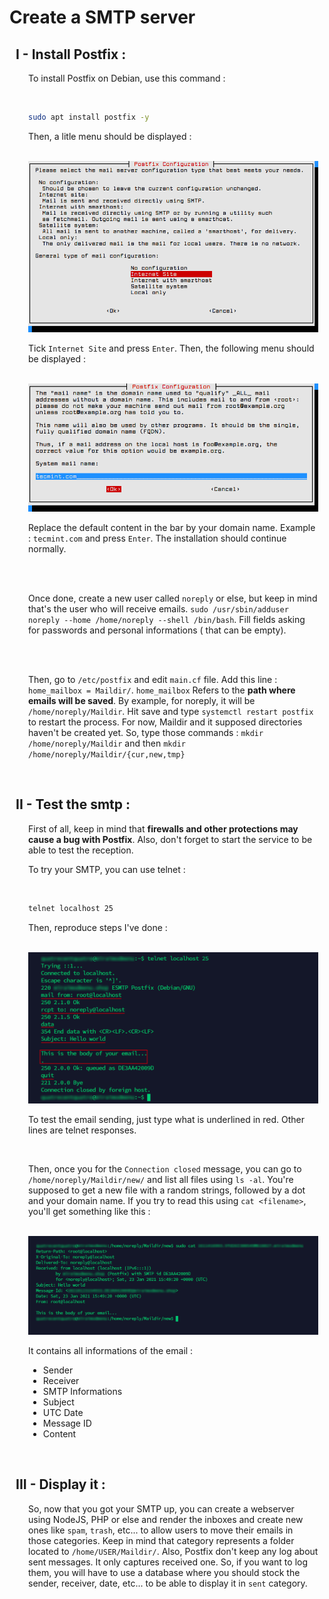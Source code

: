 <style>
    .todo {
        margin-left: 20px;
    }
    .step {
        margin: 10px;
    }
</style>

# Create a SMTP server

<div id="first-step" class="step">

## I - Install Postfix :

<div class="todo">

To install Postfix on Debian, use this command :

<br>

```bash
sudo apt install postfix -y
```

Then, a litle menu should be displayed :

<br>

<img src="./assets/postfix-setup-step-1.png">

Tick `Internet Site` and press `Enter`. Then, the following menu should be displayed :

<br>

<img src="./assets/postfix-setup-step-2.png">

Replace the default content in the bar by your domain name. Example : `tecmint.com` and press `Enter`. The installation should continue normally.

<br><br>

Once done, create a new user called `noreply` or else, but keep in mind that's the user who will receive emails. `sudo /usr/sbin/adduser noreply --home /home/noreply --shell /bin/bash`. Fill fields asking for passwords and personal informations ( that can be empty).

<br><br>

Then, go to `/etc/postfix` and edit `main.cf` file. Add this line : `home_mailbox = Maildir/`. `home_mailbox` Refers to the **path where emails will be saved**. By example, for noreply, it will be `/home/noreply/Maildir`. Hit save and type `systemctl restart postfix` to restart the process. For now, Maildir and it supposed directories haven't be created yet. So, type those commands : `mkdir /home/noreply/Maildir` and then `mkdir /home/noreply/Maildir/{cur,new,tmp}`

</div>
</div>

<br>

<div id="second-step" class="step">

## II - Test the smtp :

<div class="todo">

First of all, keep in mind that **firewalls and other protections may cause a bug with Postfix**. Also, don't forget to start the service to be able to test the reception.

To try your SMTP, you can use telnet :

<br>

```bash
telnet localhost 25
```

Then, reproduce steps I've done :

<br>

<img src="./assets/telnet-test-step-1.png">

To test the email sending, just type what is underlined in red. Other lines are telnet responses.

<br>

Then, once you for the `Connection closed` message, you can go to `/home/noreply/Maildir/new/` and list all files using `ls -al`. You're supposed to get a new file with a random strings, followed by a dot and your domain name. If you try to read this using `cat <filename>`, you'll get something like this :

<br>

<img src="./assets/telnet-test-step-2.png">

It contains all informations of the email :

<ul>
    <li>Sender</li>
    <li>Receiver</li>
    <li>SMTP Informations</li>
    <li>Subject</li>
    <li>UTC Date</li>
    <li>Message ID</li>
    <li>Content</li>
</ul>
</div>
</div>

<br>

<div id="last-step" class="step">

## III - Display it :

<div class="todo">

So, now that you got your SMTP up, you can create a webserver using NodeJS, PHP or else and render the inboxes and create new ones like `spam`, `trash`, etc... to allow users to move their emails in those categories. Keep in mind that category represents a folder located to `/home/USER/Maildir/`. Also, Postfix don't keep any log about sent messages. It only captures received one. So, if you want to log them, you will have to use a database where you should stock the sender, receiver, date, etc... to be able to display it in `sent` category.

</div>
</div>
